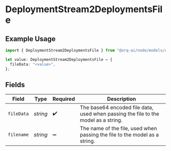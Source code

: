 # DeploymentStream2DeploymentsFile

## Example Usage

```typescript
import { DeploymentStream2DeploymentsFile } from "@orq-ai/node/models/operations";

let value: DeploymentStream2DeploymentsFile = {
  fileData: "<value>",
};
```

## Fields

| Field                                                                              | Type                                                                               | Required                                                                           | Description                                                                        |
| ---------------------------------------------------------------------------------- | ---------------------------------------------------------------------------------- | ---------------------------------------------------------------------------------- | ---------------------------------------------------------------------------------- |
| `fileData`                                                                         | *string*                                                                           | :heavy_check_mark:                                                                 | The base64 encoded file data, used when passing the file to the model as a string. |
| `filename`                                                                         | *string*                                                                           | :heavy_minus_sign:                                                                 | The name of the file, used when passing the file to the model as a string.         |